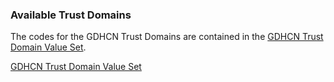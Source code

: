 ### Available Trust Domains
<p>The codes for the GDHCN Trust Domains are contained in the <a href="ValueSet-WHO.TRUST.DOMAIN.html">GDHCN Trust Domain Value Set</a>.
  </p>
<a href="ValueSet-WHO.TRUST.DOMAIN.html">GDHCN Trust Domain Value Set</a>
